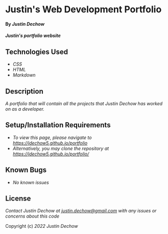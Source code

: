 # Justin's Web Development Portfolio

#### By _**Justin Dechow**_

#### _Justin's portfolio website_

## Technologies Used

* _CSS_
* _HTML_
* _Markdown_

## Description

_A portfolio that will contain all the projects that Justin Dechow has worked on as a developer._

## Setup/Installation Requirements

* _To view this page, please navigate to <https://jdechow5.github.io/portfolio>_
* _Alternatively, you may clone the repository at <https://jdechow5.github.io/portfolio/>_


## Known Bugs

* _No known issues_


## License

_Contact Justin Dechow at justin.dechow@gmail.com with any issues or concerns about this code_

Copyright (c) _2022_ _Justin Dechow_
